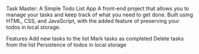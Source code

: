 Task Master: A Simple Todo List App
A front-end project that allows you to manage your tasks and keep track of what you need to get done. Built using HTML, CSS, and JavaScript, with the added feature of preserving your todos in local storage.

Features
Add new tasks to the list
Mark tasks as completed
Delete tasks from the list
Persistence of todos in local storage
